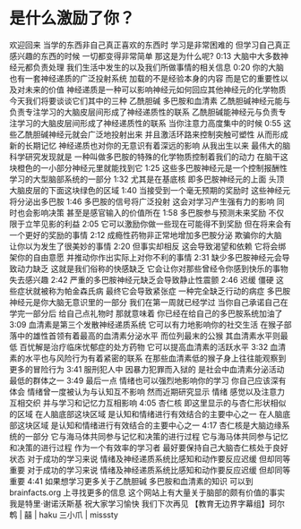 # 是什么激励了你？

欢迎回来 当学的东西非自己真正喜欢的东西时 学习是非常困难的 但学习自己真正感兴趣的东西的时候 一切都变得非常简单 那这是为什么呢?
0:13
大脑中大多数神经元都负责处理 我们生活中发生的以及我们所做事情的相关信息
0:20
你的大脑也有一套神经递质的广泛投射系统 加载的不是经验本身的内容 而是它的重要性以及对未来的价值 神经递质是一种可以影响神经元如何回应其他神经元的化学物质 今天我们将要谈谈它们其中的三种 乙酰胆碱 多巴胺和血清素 乙酰胆碱神经元能与负责专注学习的大脑皮层间形成了神经递质性的联系 乙酰胆碱能神经元与负责专注学习的大脑皮层间形成了神经递质性的联系 当你注意力高度集中的时候
0:55
这些乙酰胆碱神经元就会广泛地投射出来 并且激活环路来控制突触可塑性 从而形成新的长期记忆 神经递质也对你的无意识有着深远的影响 从我出生以来 最伟大的脑科学研究发现就是 一种叫做多巴胺的特殊的化学物质控制着我们的动力 在脑干这块橙色的一小部分神经元里就能找到它
1:25
这些多巴胺神经元是一个控制报酬性学习的大型脑部系统的一部分
1:32
尤其是在基底核 即多巴胺神经元的上面 头顶大脑皮层的下面这块绿色的区域
1:40
当接受到一个毫无预期的奖励时 这些神经元将分泌出多巴胺
1:46
多巴胺的信号将广泛投射 这会对学习产生强有力的影响 同时也会影响决策 甚至是感官输入的价值所在
1:58
多巴胺参与预测未来奖励 不仅限于立竿见影的利益
2:05
它可以激励你做一些现在可能得不到奖励 但在将来会有一个更好的奖励的事情
2:12
成瘾性药物非正常地增加多巴胺分泌 欺骗你的大脑 让你以为发生了很美妙的事情
2:20
但事实却相反 这会导致渴望和依赖 它将会绑架你的自由意愿 并推动你作出实际上对你不利的事情
2:31
缺少多巴胺神经元会导致动力缺乏 这就是我们俗称的快感缺乏 它会让你对那些曾经令你感到快乐的事物失去感兴趣
2:42
严重的多巴胺神经元缺乏会导致静止性震颤
2:46
迟缓 僵硬 这些症状就被称为帕金森氏病 最终它会导致紧张症 一种完全缺乏行动的病症 多巴胺神经元是你大脑无意识里的一部分 我们在第一周就已经学过 当你自己承诺自己在学完一部分后 给自己点礼物时 那就意味着 你已经在给自己的多巴胺系统加油了
3:09
血清素是第三个发散神经递质系统 它可以有力地影响你的社交生活 在猴子部落中的雄性首领有着最高的血清素分泌水平 而位列最末的公猴 其血清素水平则最低 百忧解是治疗临床忧郁症的处方药物 它可以提高血清素的活跃水平
3:32
血清素的水平也与风险行为有着紧密的联系 在那些血清素低的猴子身上往往能观察到更多的冒险行为
3:41
服刑犯人中 因暴力犯罪而入狱的 是社会中血清素分泌活动最低的群体之一
3:49
最后一点 情绪也可以强烈地影响你的学习 你自己应该深有体会 情绪曾一度被认为与认知互不影响 然而近期研究显示 情绪 感觉以及注意力互相交织 并与学习和记忆力互相影响
4:05
杏仁核 即这里显示的与杏仁形状相似的区域 在人脑底部这块区域 是认知和情绪进行有效结合的主要中心之一 在人脑底部这块区域 是认知和情绪进行有效结合的主要中心之一
4:17
杏仁核是大脑边缘系统的一部分 它与海马体共同参与记忆和决策的进行过程 它与海马体共同参与记忆和决策的进行过程 作为一个有效率的学习者 最好要保持自己大脑杏仁核处于良好状态 对于成功的学习来说 情绪及神经递质系统比感知和动作要反应迟缓 但却同等重要 对于成功的学习来说 情绪及神经递质系统比感知和动作要反应迟缓 但却同等重要
4:41
如果想学习更多关于乙酰胆碱 多巴胺和血清素的知识 可以到 brainfacts.org 上寻找更多的信息 这个网站上有大量关于脑部的颇有价值的事实 我是特里·谢诺沃斯基 祝大家学习愉快 我们下次再见 【教育无边界字幕组】珂尔鹎 | 囍 | haku 三小爪 | misssty
